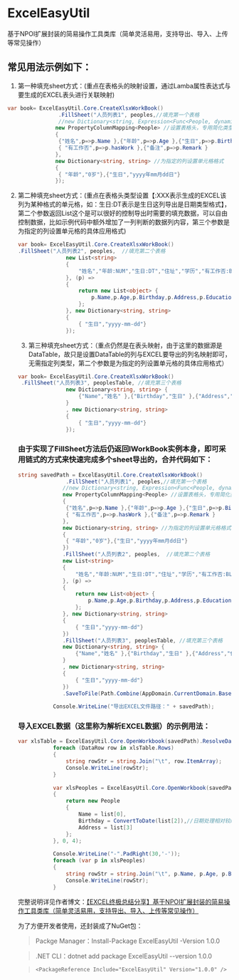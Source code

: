 # ExcelEasyUtil
基于NPOI扩展封装的简易操作工具类库（简单灵活易用，支持导出、导入、上传等常见操作）

## 常见用法示例如下：
1. 第一种填充sheet方式：(重点在表格头的映射设置，通过Lamba属性表达式与要生成的EXCEL表头进行关联映射)

```c#
var book= ExcelEasyUtil.Core.CreateXlsxWorkBook()
                .FillSheet("人员列表1", peoples,//填充第一个表格
                //new Dictionary<string, Expression<Func<People, dynamic>>> //设置表格头，原始类型
               new PropertyColumnMapping<People> //设置表格头，专用简化类型
               {
                {"姓名",p=>p.Name },{"年龄",p=>p.Age },{"生日",p=>p.Birthday },{"住址",p=>p.Address },{"学历",p=>p.Education },
                { "有工作否",p=>p.hasWork },{"备注",p=>p.Remark }
               },
               new Dictionary<string, string> //为指定的列设置单元格格式
               {
                { "年龄","0岁"},{"生日","yyyy年mm月dd日"}
               });
```

2. 第二种填充sheet方式：(重点在表格头类型设置【:XXX表示生成的EXCEL该列为某种格式的单元格，如：生日:DT表示是生日这列导出是日期类型格式】，第二个参数返回List<object>这个是可以很好的控制导出时需要的填充数据，可以自由控制数据，比如示例代码中额外增加了一列判断的数据列内容，第三个参数是为指定的列设置单元格的具体应用格式)

```c#
var book= ExcelEasyUtil.Core.CreateXlsxWorkBook()
.FillSheet("人员列表2", peoples,  //填充第二个表格
               new List<string>
               {
                   "姓名","年龄:NUM","生日:DT","住址","学历","有工作否:BL","备注","额外填充列"
               }, (p) =>
               {
                   return new List<object> {
                       p.Name,p.Age,p.Birthday,p.Address,p.Education,p.hasWork?"有":"无",p.Remark,(p.Age<=30 && p.hasWork)?"年轻有为":"要么老了要么没工作，生活堪忧"
                   };
               }, new Dictionary<string, string>
               {
                   { "生日","yyyy-mm-dd"}
               });
```

3. 第三种填充sheet方式：（重点仍然是在表头映射，由于这里的数据源是DataTable，故只是设置DataTable的列与EXCEL要导出的列名映射即可，无需指定列类型，第二个参数是为指定的列设置单元格的具体应用格式）

```c#
var book= ExcelEasyUtil.Core.CreateXlsxWorkBook() 
 .FillSheet("人员列表3", peoplesTable, //填充第三个表格
               new Dictionary<string, string> {
                   {"Name","姓名" },{"Birthday","生日" },{"Address","住址" },{"Education","学历" }, {"hasWork","有工作否" },{"Remark","备注" }
               }
               , new Dictionary<string, string>
               {
                   { "生日","yyyy-mm-dd"}
               });
```

### 由于实现了FillSheet方法后仍返回IWorkBook实例本身，即可采用链式的方式来快速完成多个sheet导出的，合并代码如下：
 
```c#
string savedPath = ExcelEasyUtil.Core.CreateXlsxWorkBook()
               .FillSheet("人员列表1", peoples,//填充第一个表格
              //new Dictionary<string, Expression<Func<People, dynamic>>> //设置表格头，原始类型
              new PropertyColumnMapping<People> //设置表格头，专用简化类型
              {
               {"姓名",p=>p.Name },{"年龄",p=>p.Age },{"生日",p=>p.Birthday },{"住址",p=>p.Address },{"学历",p=>p.Education },
               { "有工作否",p=>p.hasWork },{"备注",p=>p.Remark }
              },
              new Dictionary<string, string> //为指定的列设置单元格格式
              {
               { "年龄","0岁"},{"生日","yyyy年mm月dd日"}
              })
              .FillSheet("人员列表2", peoples,  //填充第二个表格
              new List<string>
              {
                  "姓名","年龄:NUM","生日:DT","住址","学历","有工作否:BL","备注","额外填充列"
              }, (p) =>
              {
                  return new List<object> {
                      p.Name,p.Age,p.Birthday,p.Address,p.Education,p.hasWork?"有":"无",p.Remark,(p.Age<=30 && p.hasWork)?"年轻有为":"要么老了要么没工作，生活堪忧"
                  };
              }, new Dictionary<string, string>
              {
                  { "生日","yyyy-mm-dd"}
              })
              .FillSheet("人员列表3", peoplesTable, //填充第三个表格
              new Dictionary<string, string> {
                  {"Name","姓名" },{"Birthday","生日" },{"Address","住址" },{"Education","学历" }, {"hasWork","有工作否" },{"Remark","备注" }
              }
              , new Dictionary<string, string>
              {
                  { "生日","yyyy-mm-dd"}
              })
              .SaveToFile(Path.Combine(AppDomain.CurrentDomain.BaseDirectory, "testdata123.xlsx"));
 
           Console.WriteLine("导出EXCEL文件路径：" + savedPath);
```

### 导入EXCEL数据（这里称为解析EXCEL数据）的示例用法：

```c#
var xlsTable = ExcelEasyUtil.Core.OpenWorkbook(savedPath).ResolveDataTable("人员列表1", 0);
           foreach (DataRow row in xlsTable.Rows)
           {
               string rowStr = string.Join("\t", row.ItemArray);
               Console.WriteLine(rowStr);
           }
 
           var xlsPeoples = ExcelEasyUtil.Core.OpenWorkbook(savedPath).ResolveAs<People>("人员列表2", 0, list =>
           {
               return new People
               {
                   Name = list[0],
                   Birthday = ConvertToDate(list[2]),//日期处理相对较麻烦
                   Address = list[3]
               };
           }, 0, 4);
 
           Console.WriteLine("-".PadRight(30,'-'));
           foreach (var p in xlsPeoples)
           {
               string rowStr = string.Join("\t", p.Name, p.Age, p.Birthday, p.Address);
               Console.WriteLine(rowStr);
           }
```

完整说明详见作者博文：[【EXCEL终极总结分享】基于NPOI扩展封装的简易操作工具类库（简单灵活易用，支持导出、导入、上传等常见操作）](https://www.cnblogs.com/zuowj/p/10987224.html)

为了方便开发者使用，还封装成了NuGet包：　

> Packge Manager：Install-Package ExcelEasyUtil -Version 1.0.0

> .NET CLI：dotnet add package ExcelEasyUtil --version 1.0.0 

>  `<PackageReference Include="ExcelEasyUtil" Version="1.0.0" />`

